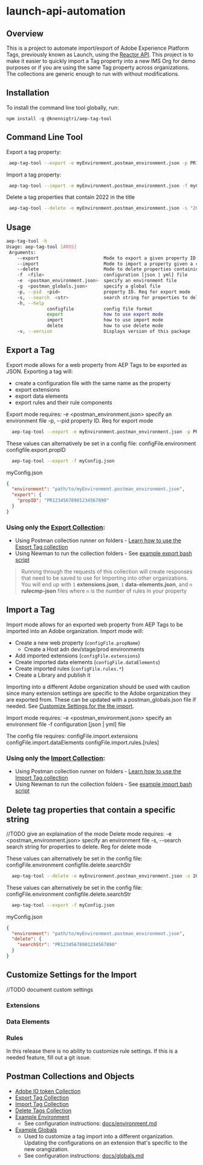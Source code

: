 # launch-api-automation

## Overview

This is a project to automate import/export of Adobe Experience Platform Tags, previously known as Launch, using the [Reactor API](https://www.adobe.io/experience-platform-apis/references/reactor/). This project is to make it easier to quickly import a Tag property into a new IMS Org for demo purposes or if you are using the same Tag property across organizations. The collections are generic enough to run with without modifications. 

<!-- START doctoc -->
<!-- END doctoc -->

## Installation
To install the command line tool globally, run:

```shell
npm install -g @knennigtri/aep-tag-tool
```

## Command Line Tool

Export a tag property:
```bash
 aep-tag-tool --export -e myEnvironment.postman_environment.json -p PR12345678901234567890
```

Import a tag property:
```bash
 aep-tag-tool --import -e myEnvironment.postman_environment.json -f myConfig.json
```

Delete a tag properties that contain 2022 in the title
```bash
 aep-tag-tool --delete -e myEnvironment.postman_environment.json -s "2022"
```

## Usage
```bash
aep-tag-tool -h
Usage: aep-tag-tool [ARGS]
 Arguments:
    --export                        Mode to export a given property ID
    --import                        Mode to import a property given a config file
    --delete                        Mode to delete properties containing a specific string
    -f  <file>                      configuration [json | yml] file
    -e  <postman_environment.json>  specify an environment file
    -g  <postman_globals.json>      specify a global file
    -p, --pid  <pid>                property ID. Req for export mode
    -s, --search  <str>             search string for properties to delete. Reg for delete mode
    -h, --help
               configfile           config file format
               export               how to use export mode
               import               how to use import mode
               delete               how to use delete mode
    -v, --version                   Displays version of this package
```
## Export a Tag
Export mode allows for a web property from AEP Tags to be exported as JSON. Exporting a tag will:
 * create a configuration file with the same name as the property
 * export extensions
 * export data elements
 * export rules and their rule components

Export mode requires:
 -e  <postman_environment.json>  specify an environment file
 -p, --pid  <pid>                property ID. Req for export mode

```bash
  aep-tag-tool --export -e myEnvironment.postman_environment.json -p PR12345678901234567890
```

These values can alternatively be set in a config file:
   configFile.environment
   configfile.export.propID

```bash
  aep-tag-tool --export -f myConfig.json
```
myConfig.json
```json
{
  "environment": "path/to/myEnvironment.postman_environment.json",
  "export": {
    "propID": "PR12345678901234567890"
  }
}
```

### Using only the [Export Collection](collections/Export%20Tag%20Property.postman_collection.json):
* Using Postman collection runner on folders - [Learn how to use the Export Tag collection](exportTagCollection.md)
* Using Newman to run the collection folders - See [example export bash script](example-venia-tag/export-tag.sh)

> Running through the requests of this collection will create responses that need to be saved to use for Importing into other organizations. You will end up with `1` **extensions.json**, `1` **data-elements.json**, and `n` **rulecmp-json** files where `n` is the number of rules in your property

## Import a Tag
Import mode allows for an exported web property from AEP Tags to be imported into an Adobe organization. Import mode will:
 * Create a new web property (`configFile.propName`)
   * Create a Host adn dev/stage/prod environments
 * Add imported extensions (`configFile.extensions`)
 * Create imported data elements (`configFile.dataElements`)
 * Create imported rules (`configFile.rules.*`)
 * Create a Library and publish it

Importing into a different Adobe organization should be used with caution since many extension settings are specific to the Adobe organization they are exported from. These can be updated with a postman_globals.json file if needed. See [Customize Settings for the the import](#customize-settings-for-the-import).

Import mode requires:
 -e  <postman_environment.json>  specify an environment file
 -f  <file>                      configuration [json | yml] file

  The config file requires:
    configFile.import.extensions
    configFile.import.dataElements
    configFile.import.rules.[rules]

### Using only the [Import Collection](collections/Import%20Tag%20Property.postman_collection.json):
* Using Postman collection runner on folders - [Learn how to use the Import Tag collection](importTagCollection.md)
* Using Newman to run the collection folders - See [example import bash script](example-venia-tag/import-venia-tag.sh) 

## Delete tag properties that contain a specific string
//TODO give an explaination of the mode
Delete mode requires:
 -e  <postman_environment.json>  specify an environment file
 -s, --search  <str>             search string for properties to delete. Reg for delete mode
  
  These values can alternatively be set in the config file:
    configFile.environment
    configfile.delete.searchStr

```bash
  aep-tag-tool --delete -e myEnvironment.postman_environment.json -s 2022
```

These values can alternatively be set in the config file:
   configFile.environment
   configfile.delete.searchStr

```bash
  aep-tag-tool --export -f myConfig.json
```
myConfig.json
```json
{
  "environment": "path/to/myEnvironment.postman_environment.json",
  "delete": {
    "searchStr": "PR12345678901234567890"
  }
}
```

## Customize Settings for the Import
//TODO document custom settings

### Extensions

### Data Elements

### Rules
In this release there is no ability to customize rule settings. If this is a needed feature, fill out a git issue.

## Postman Collections and Objects

* [Adobe IO token Collection](collections/Adobe%20IO%20Token.postman_collection.json)
* [Export Tag Collection](collections/Export%20Tag%20Property.postman_collection.json)
* [Import Tag Collection](collections/Import%20Tag%20Property.postman_collection.json)
* [Delete Tags Collection](collections/Delete%20Properties.postman_collection.json)
* [Example Environment](docs/example.postman_environment.json)
  * See configuration instructions: [docs/environment.md](docs/environment.md) 
* [Example Globals](docs/example.postman-globals.json)
  * Used to customize a tag import into a different organization. Updating the configurations on an extension that's specific to the new orangization.
  * See configuration instructions: [docs/globals.md](docs/globals.md) 
